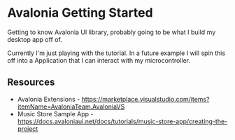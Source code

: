 # Avalonia Getting Started

Getting to know Avalonia UI library, probably going to be what I build my desktop app off of.

Currently I'm just playing with the tutorial. In a future example I will spin this off into a Application that I can interact with my microcontroller.

## Resources

* Avalonia Extensions - https://marketplace.visualstudio.com/items?itemName=AvaloniaTeam.AvaloniaVS
* Music Store Sample App - https://docs.avaloniaui.net/docs/tutorials/music-store-app/creating-the-project